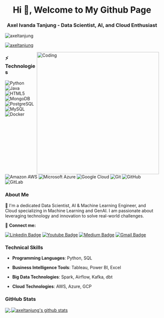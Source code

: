 <h1 align="center">Hi 👋, Welcome to My Github Page</h1>
<h3 align="center">Axel Ivanda Tanjung - Data Scientist, AI, and Cloud Enthusiast</h3>

<p align="left">
  <img src="https://komarev.com/ghpvc/?username=axeltanjung&label=Profile%20views&color=0e75b6&style=flat" alt="axeltanjung" />
</p>

<p align="left">
  <a href="https://github.com/ryo-ma/github-profile-trophy">
    <img src="https://github-profile-trophy.vercel.app/?username=axeltanjung" alt="axeltanjung" />
  </a>
</p>

<img align="right" alt="Coding" width="400" src="https://cdn.prod.website-files.com/6672f2c52186ba163a2a83d7/669e8977c037117c368e6cfc_Analytics.gif" />

### ⚡ Technologies

![Python](https://img.shields.io/badge/-Python-black?style=flat-square&logo=Python)
![Java](https://img.shields.io/badge/-java-E34A86?style=flat-square&logo=java)
![HTML5](https://img.shields.io/badge/-HTML5-E34F26?style=flat-square&logo=html5&logoColor=white)
![MongoDB](https://img.shields.io/badge/-MongoDB-black?style=flat-square&logo=mongodb)
![PostgreSQL](https://img.shields.io/badge/-PostgreSQL-336791?style=flat-square&logo=postgresql)
![MySQL](https://img.shields.io/badge/-MySQL-black?style=flat-square&logo=mysql)
![Docker](https://img.shields.io/badge/-Docker-black?style=flat-square&logo=docker)
![Amazon AWS](https://img.shields.io/badge/Amazon%20AWS-232F3E?style=flat-square&logo=amazon-aws)
![Microsoft Azure](https://img.shields.io/badge/Microsoft%20Azure-232F7E?style=flat-square&logo=microsoft-azure)
![Google Cloud](https://img.shields.io/badge/Google%20Cloud-black?style=flat-square&logo=google-cloud)
![Git](https://img.shields.io/badge/-Git-black?style=flat-square&logo=git)
![GitHub](https://img.shields.io/badge/-GitHub-181717?style=flat-square&logo=github)
![GitLab](https://img.shields.io/badge/-GitLab-FCA121?style=flat-square&logo=gitlab)

### About Me

🌟 I'm a dedicated Data Scientist, AI & Machine Learning Engineer, and Cloud specializing in Machine Learning and GenAI. I am passionate about leveraging technology and innovation to solve real-world challenges.

📩 **Connect me:**

[![Linkedin Badge](https://img.shields.io/badge/-axeltanjung-blue?style=flat-square&logo=Linkedin&logoColor=white&link=https://www.linkedin.com/in/axel-ivanda-tanjung/)](https://www.linkedin.com/in/axel-ivanda-tanjung/)
[![Youtube Badge](https://img.shields.io/badge/-axel_it-darkred?style=flat-square&logo=youtube&logoColor=white&link=https://www.youtube.com/@Axel_IT)](https://www.youtube.com/@Axel_IT)
[![Medium Badge](https://img.shields.io/badge/-@axelivandatanjung-03a57a?style=flat-square&labelColor=000000&logo=Medium&link=https://medium.com/@axelivandatanjung/)](https://medium.com/@axelivandatanjung)
[![Gmail Badge](https://img.shields.io/badge/-axel.tanjung@gmail.com-c14438?style=flat-square&logo=Gmail&logoColor=white&link=mailto:axel.tanjung@gmail.com)](mailto:axel.tanjung@gmail.com)


### Technical Skills

- **Programming Languages**: Python, SQL

- **Business Intelligence Tools**: Tableau, Power BI, Excel

- **Big Data Technologies**: Spark, Airflow, Kafka, dbt
 
- **Cloud Technologies**: AWS, Azure, GCP

### GitHub Stats

<a href="https://github.com/axeltanjung/">

<img align="center" src="https://github-readme-stats.vercel.app/api/top-langs/?username=axeltanjung&hide=python,tcl&title_color=FFFFFF&text_color=FFFFFF&bg_color=071A2C&theme=tokyonight&line_height=27&icon_color=4194FD&langs_count=3" />
</a>
<a href="https://github.com/axeltanjung/axeltanjung">
<img align="center" src="https://github-readme-stats.vercel.app/api?username=axeltanjung&bg_color=071A2C&icon_color=4194FD&show_icons=true&count_private=true&theme=tokyonight&line_height=27&text_color=FFFFFF" alt="axeltanjung's github stats"/>
</a>


